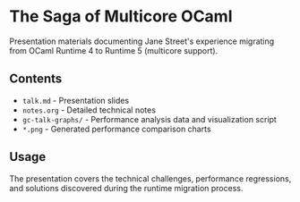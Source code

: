 # The Saga of Multicore OCaml

Presentation materials documenting Jane Street's experience migrating
from OCaml Runtime 4 to Runtime 5 (multicore support).

## Contents

- `talk.md` - Presentation slides
- `notes.org` - Detailed technical notes
- `gc-talk-graphs/` - Performance analysis data and visualization script
- `*.png` - Generated performance comparison charts

## Usage

The presentation covers the technical challenges, performance
regressions, and solutions discovered during the runtime migration
process.
